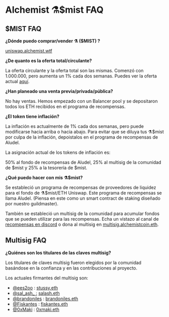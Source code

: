 # Alchemist ⚗️$mist FAQ

## $MIST FAQ

**¿Dónde puedo comprar/vender ⚗️ \($MIST\) ?**

[uniswap.alchemist.wtf](http://uniswap.alchemist.wtf/)

**¿De quanto es la oferta total/circulante?**

La oferta circulante y la oferta total son las mismas. Comenzó con 1.000.000, pero aumenta un 1% cada dos semanas. Puedes ver la oferta actual [aquí](https://etherscan.io/token/0x88acdd2a6425c3faae4bc9650fd7e27e0bebb7ab).

**¿Han planeado una venta previa/privada/pública?**

No hay ventas. Hemos empezado con un Balancer pool y se depositaron todos los ETH recibidos en el programa de recompensas.

**¿El token tiene inflación?**

La inflación es actualmente de 1% cada dos semanas, pero puede modificarse hacia arriba o hacia abajo. Para evitar que se diluya tus ⚗️$mist por culpa de la inflación, depoistalos en el programa de recompensas de Aludel.

La asignación actual de los tokens de inflación es:

50% al fondo de recompensas de Aludel, 25% al multisig de la comunidad de $mist y 25% a la tesorería de $mist.

**¿Qué puedo hacer con mis ⚗️$mist?**

Se estableció un programa de recompensas de proveedores de liquidez para el fondo de ⚗️$mist/ETH Uniswap. Este programa de recompensas se llama Aludel. \(Piensa en este como un smart contract de staking diseñado por nuestro guildmaster\).

También se estableció un multisig de la comunidad para acumular fondos que se pueden utilizar para las recompensas. Echa un vistazo al canal de [recompensas en discord](https://discord.com/invite/92hQDCw25u) o dona al multisig en [multisig.alchemistcoin.eth](https://etherscan.io/address/multisig.alchemistcoin.eth).

## Multisig FAQ

**¿Quiénes son los titulares de las claves multisig?**

Los titulares de claves multisig fueron elegidos por la comunidad basándose en la confianza y en las contribuciones al proyecto.

Los actuales firmantes del multisig son:

* [@ees2oo](https://twitter.com/ees2oo) : [stussy.eth](https://etherscan.io/address/stussy.eth)
* [@sal_ash_ :](https://twitter.com/sal_ash_) [salash.eth](https://etherscan.io/address/salash.eth)
* [@brandoniles](https://twitter.com/brandoniles) : [brandoniles.eth](https://etherscan.io/address/brandoniles.eth)
* [@Fiskantes](https://twitter.com/Fiskantes) : [fiskantes.eth](https://etherscan.io/address/fiskantes.eth)
* [@0xMaki](https://twitter.com/0xMaki) : [0xmaki.eth](https://etherscan.io/address/0xmaki.eth)


